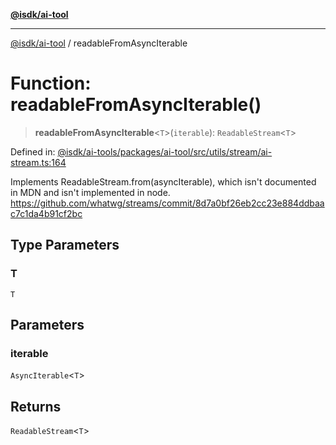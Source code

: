[**@isdk/ai-tool**](../README.md)

***

[@isdk/ai-tool](../globals.md) / readableFromAsyncIterable

# Function: readableFromAsyncIterable()

> **readableFromAsyncIterable**\<`T`\>(`iterable`): `ReadableStream`\<`T`\>

Defined in: [@isdk/ai-tools/packages/ai-tool/src/utils/stream/ai-stream.ts:164](https://github.com/isdk/ai-tool.js/blob/fb1809b53cc75a30928176c26910792b6b8a96e1/src/utils/stream/ai-stream.ts#L164)

Implements ReadableStream.from(asyncIterable), which isn't documented in MDN and isn't implemented in node.
https://github.com/whatwg/streams/commit/8d7a0bf26eb2cc23e884ddbaac7c1da4b91cf2bc

## Type Parameters

### T

`T`

## Parameters

### iterable

`AsyncIterable`\<`T`\>

## Returns

`ReadableStream`\<`T`\>
